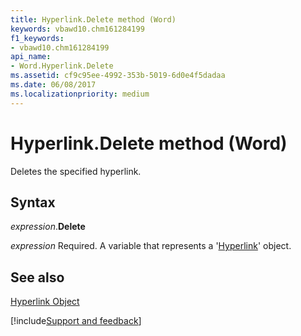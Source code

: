 ```yaml
---
title: Hyperlink.Delete method (Word)
keywords: vbawd10.chm161284199
f1_keywords:
- vbawd10.chm161284199
api_name:
- Word.Hyperlink.Delete
ms.assetid: cf9c95ee-4992-353b-5019-6d0e4f5dadaa
ms.date: 06/08/2017
ms.localizationpriority: medium
---
```



# Hyperlink.Delete method (Word)

Deletes the specified hyperlink.


## Syntax

_expression_.**Delete**

_expression_ Required. A variable that represents a '[Hyperlink](Word.Hyperlink.md)' object.


## See also


[Hyperlink Object](Word.Hyperlink.md)

[!include[Support and feedback](~/includes/feedback-boilerplate.md)]
